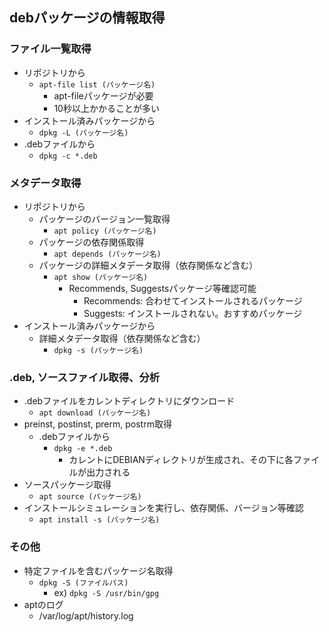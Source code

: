 ## debパッケージの情報取得

### ファイル一覧取得

* リポジトリから
    * `apt-file list (パッケージ名)`
        * apt-fileパッケージが必要
        * 10秒以上かかることが多い
* インストール済みパッケージから
    * `dpkg -L (パッケージ名)`
* .debファイルから
    * `dpkg -c *.deb`

### メタデータ取得

* リポジトリから
    * パッケージのバージョン一覧取得
        * `apt policy (パッケージ名)`
    * パッケージの依存関係取得
        * `apt depends (パッケージ名)`
    * パッケージの詳細メタデータ取得（依存関係など含む）
        * `apt show (パッケージ名)`
            * Recommends, Suggestsパッケージ等確認可能
                * Recommends: 合わせてインストールされるパッケージ
                * Suggests: インストールされない。おすすめパッケージ
* インストール済みパッケージから
    * 詳細メタデータ取得（依存関係など含む）
        * `dpkg -s (パッケージ名)`

### .deb, ソースファイル取得、分析

* .debファイルをカレントディレクトリにダウンロード
    * `apt download (パッケージ名)`
* preinst, postinst, prerm, postrm取得
    * .debファイルから
        * `dpkg -e *.deb`
            * カレントにDEBIANディレクトリが生成され、その下に各ファイルが出力される
* ソースパッケージ取得
    * `apt source (パッケージ名)`
* インストールシミュレーションを実行し、依存関係、バージョン等確認
    * `apt install -s (パッケージ名)`

### その他

* 特定ファイルを含むパッケージ名取得
    * `dpkg -S (ファイルパス)`
        * ex) `dpkg -S /usr/bin/gpg`
* aptのログ
    * /var/log/apt/history.log